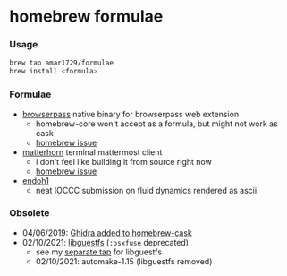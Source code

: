 # homebrew formulae

### Usage
```bash
brew tap amar1729/formulae
brew install <formula>
```

### Formulae
- [browserpass](https://github.com/browserpass/browserpass-native) native binary for browserpass web extension
  - homebrew-core won't accept as a formula, but might not work as cask
  - [homebrew issue](https://github.com/Homebrew/homebrew-core/pull/21039)
- [matterhorn](https://github.com/matterhorn-chat/matterhorn) terminal mattermost client
  - i don't feel like building it from source right now
  - [homebrew issue](https://github.com/Homebrew/homebrew-core/pull/36196)
- [endoh1](https://www.ioccc.org/2012/endoh1/hint.html)
  - neat IOCCC submission on fluid dynamics rendered as ascii

### Obsolete
- 04/06/2019: [Ghidra added to homebrew-cask](https://github.com/Homebrew/homebrew-cask/pull/59872)
- 02/10/2021: [libguestfs](http://libguestfs.org/) (`:osxfuse` deprecated)
  - see my [separate tap](https://github.com/Amar1729/homebrew-libguestfs/) for libguestfs
  - 02/10/2021: automake-1.15 (libguestfs removed)
